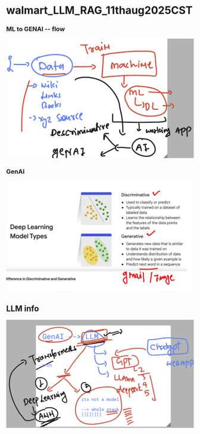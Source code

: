 # walmart_LLM_RAG_11thaug2025CST

### ML to GENAI -- flow 

<img src="ai1.png">

### GenAI 

<img src="ai2.png">

## LLM info 

<img src="ai3.png">